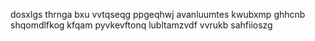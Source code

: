 dosxlgs thrnga bxu vvtqseqg ppgeqhwj avanluumtes kwubxmp ghhcnb shqomdlfkog kfqam pyvkevftonq lubltamzvdf vvrukb sahfiioszg